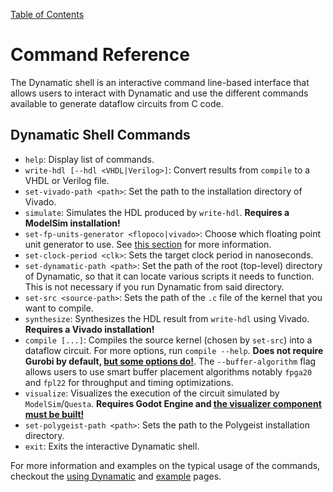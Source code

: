 [Table of Contents](../README.md)
# Command Reference
The Dynamatic shell is an interactive command line-based interface that allows users to interact with Dynamatic and use the different commands available to generate dataflow circuits from C code.  

## Dynamatic Shell Commands
- `help`: Display list of commands.
- `write-hdl [--hdl <VHDL|Verilog>]`: Convert results from `compile` to a VHDL or Verilog file.
- `set-vivado-path <path>`: Set the path to the installation directory of Vivado.
- `simulate`: Simulates the HDL produced by `write-hdl`. **Requires a ModelSim installation!**
- `set-fp-units-generator <flopoco|vivado>`: Choose which floating point unit generator to use. See [this section](#floating-point-ips) for more information.
- `set-clock-period <clk>`: Sets the target clock period in nanoseconds.
- `set-dynamatic-path <path>`: Set the path of the root (top-level) directory of Dynamatic, so that it can locate various scripts it needs to function. This is not necessary if you run Dynamatic from said directory.
- `set-src <source-path>`: Sets the path of the `.c` file of the kernel that you want to compile. 
- `synthesize`: Synthesizes the HDL result from `write-hdl` using Vivado. **Requires a Vivado installation!**
- `compile [...]`: Compiles the source kernel (chosen by `set-src`) into a dataflow circuit. For more options, run `compile --help`. **Does not require Gurobi by default, [but some options do!](Optimizations.md#optimization-algorithms-in-dynamatic)**. The `--buffer-algorithm` flag allows users to use smart buffer placement algorithms notably `fpga20` and `fpl22` for throughput and timing optimizations.
- `visualize`: Visualizes the execution of the circuit simulated by `ModelSim`/`Questa`. **Requires Godot Engine and [the visualizer component must be built!](AdvancedBuild.md#4-interactive-dataflow-circuit-visualizer)**
- `set-polygeist-path <path>`: Sets the path to the Polygeist installation directory.
- `exit`: Exits the interactive Dynamatic shell.

For more information and examples on the typical usage of the commands, checkout the [using Dynamatic](../GettingStarted/Tutorials/Introduction/UsingDynamatic.md) and [example](../GettingStarted/Tutorials/Introduction/Examples.md) pages.